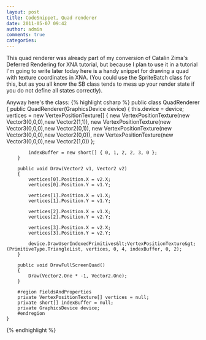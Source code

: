 ```yaml
---
layout: post
title: CodeSnippet, Quad renderer
date: 2011-05-07 09:42
author: admin
comments: true
categories:
---
```

This quad renderer was already part of my conversion of Catalin Zima's Deferred Rendering for XNA tutorial, but because I plan to use it in a tutorial I'm going to write later today here is a handy snippet for drawing a quad with texture coordinates in XNA. (You could use the SpriteBatch class for this, but as you all know the SB class tends to mess up your render state if you do not define all states correctly).

Anyway here's the class:
{% highlight csharp %}
    public class QuadRenderer
    {
        public QuadRenderer(GraphicsDevice device)
        {
            this.device = device;
            vertices = new VertexPositionTexture[]
            {
                new VertexPositionTexture(new Vector3(0,0,0),new Vector2(1,1)),
                new VertexPositionTexture(new Vector3(0,0,0),new Vector2(0,1)),
                new VertexPositionTexture(new Vector3(0,0,0),new Vector2(0,0)),
                new VertexPositionTexture(new Vector3(0,0,0),new Vector2(1,0))
            };

            indexBuffer = new short[] { 0, 1, 2, 2, 3, 0 };
        }

        public void Draw(Vector2 v1, Vector2 v2)
        {
            vertices[0].Position.X = v2.X;
            vertices[0].Position.Y = v1.Y;

            vertices[1].Position.X = v1.X;
            vertices[1].Position.Y = v1.Y;

            vertices[2].Position.X = v1.X;
            vertices[2].Position.Y = v2.Y;

            vertices[3].Position.X = v2.X;
            vertices[3].Position.Y = v2.Y;

            device.DrawUserIndexedPrimitives&lt;VertexPositionTexture&gt;(PrimitiveType.TriangleList, vertices, 0, 4, indexBuffer, 0, 2);
        }

        public void DrawFullScreenQuad()
        {
            Draw(Vector2.One * -1, Vector2.One);
        }

        #region FieldsAndProperties
        private VertexPositionTexture[] vertices = null;
        private short[] indexBuffer = null;
        private GraphicsDevice device;
        #endregion
    }
{% endhighlight %}

